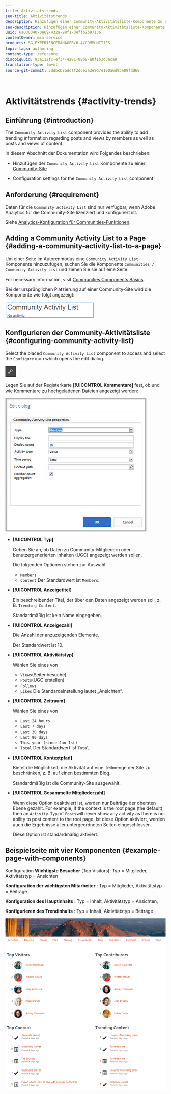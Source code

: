 ```yaml
---
title: Aktivitätstrends
seo-title: Aktivitätstrends
description: Hinzufügen einer Community-Aktivitätsliste-Komponente zu einer Seite
seo-description: Hinzufügen einer Community-Aktivitätsliste-Komponente zu einer Seite
uuid: 6a030340-0e69-432a-98f1-3effb2b97136
contentOwner: msm-service
products: SG_EXPERIENCEMANAGER/6.4/COMMUNITIES
topic-tags: authoring
content-type: reference
discoiquuid: 93a112fc-ef34-4281-89b8-a0f1b3d3aca9
translation-type: tm+mt
source-git-commit: 5ddbcb2addff2d6e3a3e9d7e100a6d9ba89fdd60

---
```



# Aktivitätstrends {#activity-trends}

## Einführung {#introduction}

The `Community Activity List` component provides the ability to add trending information regarding posts and views by members as well as posts and views of content.

In diesem Abschnitt der Dokumentation wird Folgendes beschrieben:

* Hinzufügen der `Community Activity List` Komponente zu einer [Community-Site](overview.md#community-sites)

* Configuration settings for the `Community Activity List` component

## Anforderung {#requirement}

Daten für die `Community Activity List` sind nur verfügbar, wenn Adobe Analytics für die Community-Site lizenziert und konfiguriert ist.

Siehe [Analytics-Konfiguration für Communities-Funktionen](analytics.md).

## Adding a Community Activity List to a Page {#adding-a-community-activity-list-to-a-page}

Um einer Seite im Autorenmodus eine `Community Activity List` Komponente hinzuzufügen, suchen Sie die Komponente `Communities / Community Activity List` und ziehen Sie sie auf eine Seite.

For necessary information, visit [Communities Components Basics](basics.md).

Bei der ursprünglichen Platzierung auf einer Community-Site wird die Komponente wie folgt angezeigt:

![chlimage_1-227](assets/chlimage_1-227.png)

## Konfigurieren der Community-Aktivitätsliste {#configuring-community-activity-list}

Select the placed `Community Activity List` component to access and select the `Configure` icon which opens the edit dialog.

![chlimage_1-228](assets/chlimage_1-228.png)

Legen Sie auf der Registerkarte **[!UICONTROL Kommentare]** fest, ob und wie Kommentare zu hochgeladenen Dateien angezeigt werden:

![chlimage_1-229](assets/chlimage_1-229.png)

* **[!UICONTROL Typ]**

   Geben Sie an, ob Daten zu Community-Mitgliedern oder benutzergenerierten Inhalten (UGC) angezeigt werden sollen.

   Die folgenden Optionen stehen zur Auswahl
   * `Members`
   * `Content`
   Der Standardwert ist `Members`.

* **[!UICONTROL Anzeigetitel]**

   Ein beschreibender Titel, der über den Daten angezeigt werden soll, z. B. `Trending Content`.

   Standardmäßig ist kein Name eingegeben.

* **[!UICONTROL Anzeigezahl]**

   Die Anzahl der anzuzeigenden Elemente.

   Der Standardwert ist 10.

* **[!UICONTROL Aktivitätstyp]**

   Wählen Sie eines von
   * `Views`(Seitenbesuche)
   * `Posts`(UGC erstellen)
   * `Follows`
   * `Likes`
   Die Standardeinstellung lautet „Ansichten“.

* **[!UICONTROL Zeitraum]**

   Wählen Sie eines von
   * `Last 24 hours`
   * `Last 7 days`
   * `Last 30 days`
   * `Last 90 days`
   * `This year (since Jan 1st)`
   * `Total`
   Der Standardwert ist `Total`.

* **[!UICONTROL Kontextpfad]**

   Bietet die Möglichkeit, die Aktivität auf eine Teilmenge der Site zu beschränken, z. B. auf einen bestimmten Blog.

   Standardmäßig ist die Community-Site ausgewählt.

* **[!UICONTROL Gesammelte Mitgliederzahl]**

   Wenn diese Option deaktiviert ist, werden nur Beiträge der obersten Ebene gezählt. For example, if the context is the root page (the default), then an `Activity Type`of `Posts`will never show any activity as there is no ability to post content to the root page. Ist diese Option aktiviert, werden auch die Ergebnisse aller untergeordneten Seiten eingeschlossen.

   Diese Option ist standardmäßig aktiviert.

## Beispielseite mit vier Komponenten {#example-page-with-components}

Konfiguration **Wichtigste Besucher** (Top Visitors): Typ = Mitglieder, Aktivitätstyp = Ansichten

**Konfiguration der wichtigsten Mitarbeiter** : Typ = Mitglieder, Aktivitätstyp = Beiträge

**Konfiguration des Hauptinhalts** : Typ = Inhalt, Aktivitätstyp = Ansichten,

**Konfigurieren des Trendinhalts** : Typ = Inhalt, Aktivitätstyp = Beiträge

![chlimage_1-230](assets/chlimage_1-230.png)
